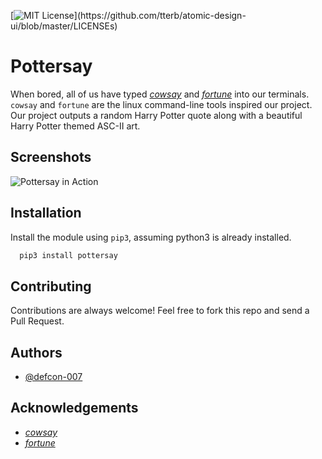 [![MIT License](https://img.shields.io/apm/l/atomic-design-ui.svg?)](https://github.com/tterb/atomic-design-ui/blob/master/LICENSEs)
  
# Pottersay

When bored, all of us have typed [_cowsay_](https://en.wikipedia.org/wiki/Cowsay) and [_fortune_](https://en.wikipedia.org/wiki/Fortune_(Unix)) into our terminals. `cowsay` and `fortune` are the linux command-line tools inspired our project. Our project outputs a random Harry Potter quote along with a beautiful Harry Potter themed ASC-II art.

## Screenshots

![Pottersay in Action](https://i.imgur.com/9Ur8zjT.jpeg)

  
## Installation 

Install the module using `pip3`, assuming python3 is already installed. 

```bash 
  pip3 install pottersay
```
    
## Contributing

Contributions are always welcome! Feel free to fork this repo and send a Pull Request.
  
## Authors

- [@defcon-007](https://github.com/defcon-007)

  
## Acknowledgements

 - [_cowsay_](https://en.wikipedia.org/wiki/Cowsay) 
 - [_fortune_](https://en.wikipedia.org/wiki/Fortune_(Unix))

  
  
